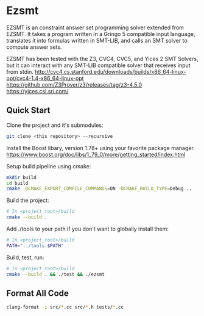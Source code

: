 # Ezsmt

EZSMT is an constraint answer set programming solver extended from EZSMT. It takes a program written in a Gringo 5 compatible input language, translates it into formulas written in SMT-LIB, and calls an SMT solver to compute answer sets.

EZSMT has been tested with the Z3, CVC4, CVC5, and Yices 2 SMT Solvers, but it can interact with any SMT-LIB compatible solver that receives input from stdin.
http://cvc4.cs.stanford.edu/downloads/builds/x86_64-linux-opt/cvc4-1.4-x86_64-linux-opt
https://github.com/Z3Prover/z3/releases/tag/z3-4.5.0
https://yices.csl.sri.com/

## Quick Start

Clone the project and it's submodules:

``` sh
git clone <this repository> --recursive
```

Install the Boost libary, version 1.78+ using your favorite package manager.
https://www.boost.org/doc/libs/1_79_0/more/getting_started/index.html

Setup build pipeline using cmake:

```sh
mkdir build
cd build
cmake -DCMAKE_EXPORT_COMPILE_COMMANDS=ON -DCMAKE_BUILD_TYPE=Debug ..
```

Build the project:

``` sh
# In <project_root>/build
cmake --build .
```

Add ./tools to your path if you don't want to globally install them:

``` sh
# In <project_root>/build
PATH="../tools:$PATH"
```

Build, test, run:

``` sh
# In <project_root>/build
cmake --build . && ./test && ./ezsmt
```

## Format All Code

``` sh
clang-format -i src/*.cc src/*.h tests/*.cc
```
